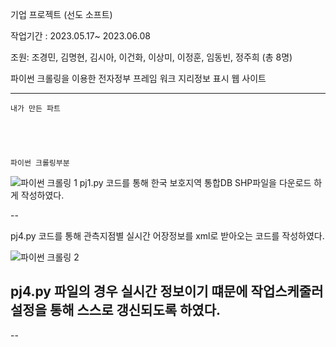 기업 프로젝트 (선도 소프트)


작업기간 : 2023.05.17~ 2023.06.08 


조원: 조경민, 김명현, 김시아, 이건화, 이상미, 이정훈, 임동빈, 정주희 (총 8명)

파이썬 크롤링을 이용한 전자정부 프레임 워크 지리정보 표시 웹 사이트

------------------------------------------------------------------------------------------------------------------------

    내가 만든 파트





    파이썬 크롤링부분


![파이썬 크롤링 1](https://github.com/leejeonghoon123/LJH_Portfolio/assets/127282120/c73e60e7-4d29-4268-900e-db0019276c9d)
pj1.py 코드를 통해 한국 보호지역 통합DB SHP파일을 다운로드 하게 작성하였다.

--

pj4.py 코드를 통해 관측지점별 실시간 어장정보를 xml로 받아오는 코드를 작성하였다.

![파이썬 크롤링 2](https://github.com/leejeonghoon123/LJH_Portfolio/assets/127282120/9250d4e1-6bb2-406f-bf51-84ddcf252b8e)

pj4.py 파일의 경우 실시간 정보이기 떄문에 작업스케줄러 설정을 통해 스스로 갱신되도록 하였다.
--
--

